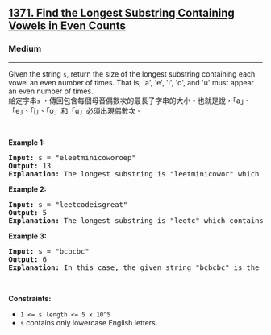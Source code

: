 <h2><a href="https://leetcode.com/problems/find-the-longest-substring-containing-vowels-in-even-counts/">1371. Find the Longest Substring Containing Vowels in Even Counts</a></h2><h3>Medium</h3><hr><div><p data-immersive-translate-walked="aad29e69-4150-4e57-9b7f-fa69e5eb970b" data-immersive-translate-paragraph="1">Given the string <code data-immersive-translate-walked="aad29e69-4150-4e57-9b7f-fa69e5eb970b">s</code>, return the size of the longest substring containing each vowel an even number of times. That is, 'a', 'e', 'i', 'o', and 'u' must appear an even number of times.<font class="notranslate immersive-translate-target-wrapper" data-immersive-translate-translation-element-mark="1" lang="zh-TW"><br><font class="notranslate immersive-translate-target-translation-theme-none immersive-translate-target-translation-block-wrapper-theme-none immersive-translate-target-translation-block-wrapper" data-immersive-translate-translation-element-mark="1"><font class="notranslate immersive-translate-target-inner immersive-translate-target-translation-theme-none-inner" data-immersive-translate-translation-element-mark="1">給定字串<code data-immersive-translate-walked="aad29e69-4150-4e57-9b7f-fa69e5eb970b">s</code> ，傳回包含每個母音偶數次的最長子字串的大小。也就是說，「a」、「e」、「i」、「o」和「u」必須出現偶數次。</font></font></font></p>

<p>&nbsp;</p>
<p><strong class="example">Example 1:</strong></p>

<pre><strong>Input:</strong> s = "eleetminicoworoep"
<strong>Output:</strong> 13
<strong>Explanation: </strong>The longest substring is "leetminicowor" which contains two each of the vowels: <strong>e</strong>, <strong>i</strong> and <strong>o</strong> and zero of the vowels: <strong>a</strong> and <strong>u</strong>.
</pre>

<p><strong class="example">Example 2:</strong></p>

<pre><strong>Input:</strong> s = "leetcodeisgreat"
<strong>Output:</strong> 5
<strong>Explanation:</strong> The longest substring is "leetc" which contains two e's.
</pre>

<p><strong class="example">Example 3:</strong></p>

<pre><strong>Input:</strong> s = "bcbcbc"
<strong>Output:</strong> 6
<strong>Explanation:</strong> In this case, the given string "bcbcbc" is the longest because all vowels: <strong>a</strong>, <strong>e</strong>, <strong>i</strong>, <strong>o</strong> and <strong>u</strong> appear zero times.
</pre>

<p>&nbsp;</p>
<p><strong>Constraints:</strong></p>

<ul>
	<li><code>1 &lt;= s.length &lt;= 5 x 10^5</code></li>
	<li><code>s</code>&nbsp;contains only lowercase English letters.</li>
</ul>
</div>